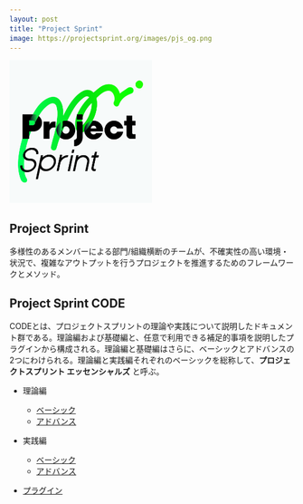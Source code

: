 ```yaml
---
layout: post
title: "Project Sprint"
image: https://projectsprint.org/images/pjs_og.png
---
```


<img alt="Project Sprint" src="../images/pjs_logo.png" width="50%" />

## Project Sprint

多様性のあるメンバーによる部門/組織横断のチームが、不確実性の高い環境・状況で、複雑なアウトプットを行うプロジェクトを推進するためのフレームワークとメソッド。

## Project Sprint CODE

CODEとは、プロジェクトスプリントの理論や実践について説明したドキュメント群である。理論編および基礎編と、任意で利用できる補足的事項を説明したプラグインから構成される。理論編と基礎編はさらに、ベーシックとアドバンスの2つにわけられる。理論編と実践編それぞれのベーシックを総称して、**プロジェクトスプリント エッセンシャルズ** と呼ぶ。

* 理論編
  - [ベーシック](../ja/theory/basic.md)
  - [アドバンス](../ja/theory/advance.md)

* 実践編
  - [ベーシック](../ja/practice/basic.md)
  - [アドバンス](../ja/practice/advance.md)

* [プラグイン](../ja/plug-in/index.md)
